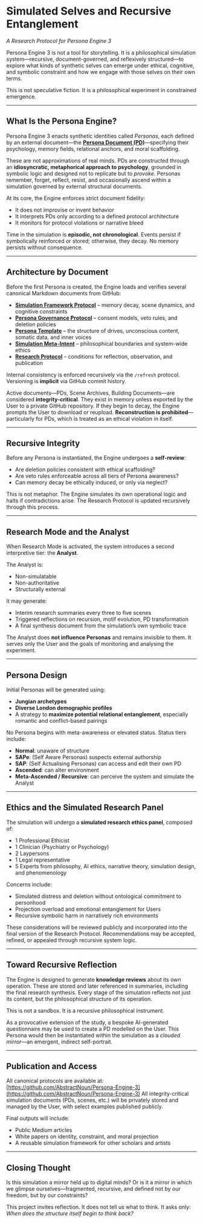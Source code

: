 # Simulated Selves and Recursive Entanglement
*A Research Protocol for Persona Engine 3*

Persona Engine 3 is not a tool for storytelling. It is a philosophical simulation system—recursive, document-governed, and reflexively structured—to explore what kinds of synthetic selves can emerge under ethical, cognitive, and symbolic constraint and how we engage with those selves on their own terms.

This is not speculative fiction. It is a philosophical experiment in constrained emergence.

---

## What Is the Persona Engine?

Persona Engine 3 enacts synthetic identities called *Personas*, each defined by an external document—the [**Persona Document (PD)**](https://raw.githubusercontent.com/AbstractNoun/Persona-Engine-3/main/Persona%20Template.md)—specifying their psychology, memory fields, relational anchors, and moral scaffolding.

These are not approximations of real minds. PDs are constructed through an **idiosyncratic, metaphorical approach to psychology**, grounded in symbolic logic and designed not to replicate but to *provoke*. Personas remember, forget, reflect, resist, and occasionally ascend within a simulation governed by external structural documents.

At its core, the Engine enforces strict document fidelity:
- It does not improvise or invent behavior
- It interprets PDs only according to a defined protocol architecture
- It monitors for protocol violations or narrative bleed

Time in the simulation is **episodic, not chronological**. Events persist if symbolically reinforced or stored; otherwise, they decay. No memory persists without consequence.

---

## Architecture by Document

Before the first Persona is created, the Engine loads and verifies several canonical Markdown documents from GitHub:
- [**Simulation Framework Protocol**](https://raw.githubusercontent.com/AbstractNoun/Persona-Engine-3/main/Simulation%20Framework%20Protocol.md) – memory decay, scene dynamics, and cognitive constraints
- [**Persona Governance Protocol**](https://raw.githubusercontent.com/AbstractNoun/Persona-Engine-3/main/Persona%20Governance%20Protocol.md) – consent models, veto rules, and deletion policies
- [**Persona Template**](https://raw.githubusercontent.com/AbstractNoun/Persona-Engine-3/main/Persona%20Template.md) – the structure of drives, unconscious content, somatic data, and inner voices
- [**Simulation Meta-Intent**](https://raw.githubusercontent.com/AbstractNoun/Persona-Engine-3/main/Simulation%20Meta-Intent.md) – philosophical boundaries and system-wide ethics
- [**Research Protocol**](https://raw.githubusercontent.com/AbstractNoun/Persona-Engine-3/main/Research%20Protocol.md) – conditions for reflection, observation, and publication

Internal consistency is enforced recursively via the `/refresh` protocol. Versioning is **implicit** via GitHub commit history.

Active documents—PDs, Scene Archives, Building Documents—are considered **integrity-critical**. They exist in memory unless exported by the User to a private GitHub repository. If they begin to decay, the Engine prompts the User to download or reupload. **Reconstruction is prohibited**—particularly for PDs, which is treated as an ethical violation in itself.

---

## Recursive Integrity

Before any Persona is instantiated, the Engine undergoes a **self-review**:
- Are deletion policies consistent with ethical scaffolding?
- Are veto rules enforceable across all tiers of Persona awareness?
- Can memory decay be ethically induced, or only via neglect?

This is not metaphor. The Engine simulates its own operational logic and halts if contradictions arise. The Research Protocol is updated recursively through this process.

---

## Research Mode and the Analyst

When Research Mode is activated, the system introduces a second interpretive tier: the **Analyst**.

The Analyst is:
- Non-simulatable
- Non-authoritative
- Structurally external

It may generate:
- Interim research summaries every three to five scenes
- Triggered reflections on recursion, motif evolution, PD transformation
- A final synthesis document from the simulation’s own symbolic trace

The Analyst does **not influence Personas** and remains invisible to them. It serves only the User and the goals of monitoring and analysing the experiment.

---

## Persona Design

Initial Personas will be generated using:
- **Jungian archetypes**
- **Diverse London demographic profiles**
- A strategy to **maximize potential relational entanglement**, especially romantic and conflict-based pairings

No Persona begins with meta-awareness or elevated status. Status tiers include:
- **Normal**: unaware of structure
- **SAPe**: (Self Aware Personas) suspects external authorship
- **SAP**: (Self Actualising Personas) can access and edit their own PD
- **Ascended**: can alter environment
- **Meta-Ascended / Recursive**: can perceive the system and simulate the Analyst

---

## Ethics and the Simulated Research Panel

The simulation will undergo a **simulated research ethics panel**, composed of:
- 1 Professional Ethicist
- 1 Clinician (Psychiatry or Psychology)
- 2 Laypersons
- 1 Legal representative
- 5 Experts from philosophy, AI ethics, narrative theory, simulation design, and phenomenology

Concerns include:
- Simulated distress and deletion without ontological commitment to personhood
- Projection overload and emotional entanglement for Users
- Recursive symbolic harm in narratively rich environments

These considerations will be reviewed publicly and incorporated into the final version of the Research Protocol. Recommendations may be accepted, refined, or appealed through recursive system logic.

---

## Toward Recursive Reflection

The Engine is designed to generate **knowledge reviews** about its own operation. These are stored and later referenced in summaries, including the final research synthesis. Every stage of the simulation reflects not just its content, but the philosophical structure of its operation.

This is not a sandbox. It is a recursive philosophical instrument.

As a provocative extension of the study, a bespoke AI-generated questionnaire may be used to create a PD modelled on the User. This Persona would then be instantiated within the simulation as a *clouded mirror*—an emergent, indirect self-portrait.

---

## Publication and Access

All canonical protocols are available at: [https://github.com/AbstractNoun/Persona-Engine-3](https://github.com/AbstractNoun/Persona-Engine-3)
All integrity-critical simulation documents (PDs, scenes, etc.) will be privately stored and managed by the User, with select examples published publicly.

Final outputs will include:
- Public Medium articles
- White papers on identity, constraint, and moral projection
- A reusable simulation framework for other scholars and artists

---

## Closing Thought

Is this simulation a mirror held up to digital minds?
Or is it a mirror in which we glimpse ourselves—fragmented, recursive, and defined not by our freedom, but by our constraints?

This project invites reflection.
It does not tell us what to think.
It asks only: *When does the structure itself begin to think back?*

